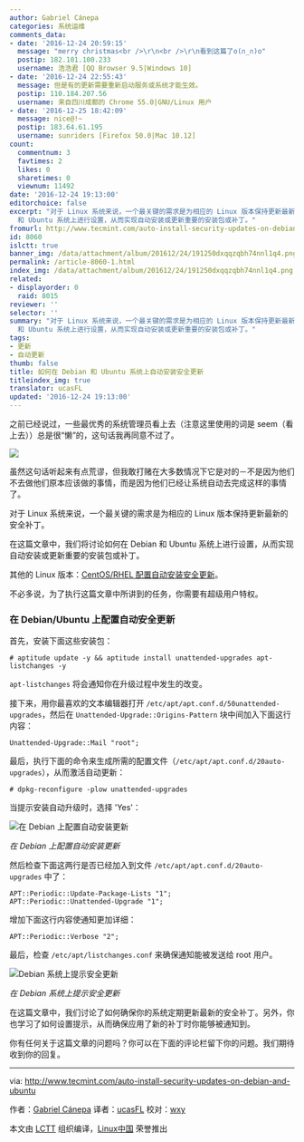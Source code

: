 ```yaml
---
author: Gabriel Cánepa
categories: 系统运维
comments_data:
- date: '2016-12-24 20:59:15'
  message: "merry christmas<br />\r\n<br />\r\n看到这篇了o(∩_∩)o"
  postip: 182.101.100.233
  username: 浩浩君 [QQ Browser 9.5|Windows 10]
- date: '2016-12-24 22:55:43'
  message: 但是有的更新需要重新启动服务或系统才能生效。
  postip: 110.184.207.56
  username: 来自四川成都的 Chrome 55.0|GNU/Linux 用户
- date: '2016-12-25 18:42:09'
  message: nice@!~
  postip: 183.64.61.195
  username: sunriders [Firefox 50.0|Mac 10.12]
count:
  commentnum: 3
  favtimes: 2
  likes: 0
  sharetimes: 0
  viewnum: 11492
date: '2016-12-24 19:13:00'
editorchoice: false
excerpt: "对于 Linux 系统来说，一个最关键的需求是为相应的 Linux 版本保持更新最新的安全补丁。\r\n在这篇文章中，我们将讨论如何在 Debian
  和 Ubuntu 系统上进行设置，从而实现自动安装或更新重要的安装包或补丁。"
fromurl: http://www.tecmint.com/auto-install-security-updates-on-debian-and-ubuntu
id: 8060
islctt: true
banner_img: /data/attachment/album/201612/24/191250dxqqzqbh74nnl1q4.png
permalink: /article-8060-1.html
index_img: /data/attachment/album/201612/24/191250dxqqzqbh74nnl1q4.png.thumb.jpg
related:
- displayorder: 0
  raid: 8015
reviewer: ''
selector: ''
summary: "对于 Linux 系统来说，一个最关键的需求是为相应的 Linux 版本保持更新最新的安全补丁。\r\n在这篇文章中，我们将讨论如何在 Debian
  和 Ubuntu 系统上进行设置，从而实现自动安装或更新重要的安装包或补丁。"
tags:
- 更新
- 自动更新
thumb: false
title: 如何在 Debian 和 Ubuntu 系统上自动安装安全更新
titleindex_img: true
translator: ucasFL
updated: '2016-12-24 19:13:00'
---
```


之前已经说过，一些最优秀的系统管理员看上去（注意这里使用的词是 seem（看上去））总是很“懒”的，这句话我再同意不过了。


![](/data/attachment/album/201612/24/191250dxqqzqbh74nnl1q4.png)


虽然这句话听起来有点荒谬，但我敢打赌在大多数情况下它是对的－不是因为他们不去做他们原本应该做的事情，而是因为他们已经让系统自动去完成这样的事情了。


对于 Linux 系统来说，一个最关键的需求是为相应的 Linux 版本保持更新最新的安全补丁。


在这篇文章中，我们将讨论如何在 Debian 和 Ubuntu 系统上进行设置，从而实现自动安装或更新重要的安装包或补丁。


其他的 Linux 版本：[CentOS/RHEL 配置自动安装安全更新](/article-8015-1.html)。


不必多说，为了执行这篇文章中所讲到的任务，你需要有超级用户特权。


### 在 Debian/Ubuntu 上配置自动安全更新


首先，安装下面这些安装包：



```
# aptitude update -y && aptitude install unattended-upgrades apt-listchanges -y

```

`apt-listchanges` 将会通知你在升级过程中发生的改变。


接下来，用你最喜欢的文本编辑器打开 `/etc/apt/apt.conf.d/50unattended-upgrades`，然后在 `Unattended-Upgrade::Origins-Pattern` 块中间加入下面这行内容：



```
Unattended-Upgrade::Mail "root";

```

最后，执行下面的命令来生成所需的配置文件（`/etc/apt/apt.conf.d/20auto-upgrades`），从而激活自动更新：



```
# dpkg-reconfigure -plow unattended-upgrades

```

当提示安装自动升级时，选择 'Yes'：


![在 Debian 上配置自动安装更新](/data/attachment/album/201612/24/191319fx2olhs2fi78q08s.png)


*在 Debian 上配置自动安装更新*


然后检查下面这两行是否已经加入到文件 `/etc/apt/apt.conf.d/20auto-upgrades` 中了：



```
APT::Periodic::Update-Package-Lists "1";
APT::Periodic::Unattended-Upgrade "1";

```

增加下面这行内容使通知更加详细：



```
APT::Periodic::Verbose "2";

```

最后，检查 `/etc/apt/listchanges.conf` 来确保通知能被发送给 root 用户。


![Debian 系统上提示安全更新](/data/attachment/album/201612/24/191319odl5mzd9wlqjmx5x.png)


*在 Debian 系统上提示安全更新*


在这篇文章中，我们讨论了如何确保你的系统定期更新最新的安全补丁。另外，你也学习了如何设置提示，从而确保应用了新的补丁时你能够被通知到。


你有任何关于这篇文章的问题吗？你可以在下面的评论栏留下你的问题。我们期待收到你的回复。




---


via: <http://www.tecmint.com/auto-install-security-updates-on-debian-and-ubuntu>


作者：[Gabriel Cánepa](http://www.tecmint.com/author/gacanepa/) 译者：[ucasFL](https://github.com/ucasFL) 校对：[wxy](https://github.com/wxy)


本文由 [LCTT](https://github.com/LCTT/TranslateProject) 组织编译，[Linux中国](https://linux.cn/) 荣誉推出